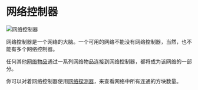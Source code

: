 # 网络控制器

![网络控制器](https://gzassets.cn/minecraft/plugin/slimefun/wiki/addons/images/networks/network-controller.png ':size=25%')

网络控制器是一个网络的大脑。一个可用的网络不能没有网络控制器，当然，也不能有多个网络控制器。

任何其他[网络物品](./Network-Items)通过一系列网络物品连接到网络控制器，都将成为该网络的一部分。

你可以对着网络控制器使用[网络探测器](./Network-Probe)，来查看网络中所有连通的方块数量。

